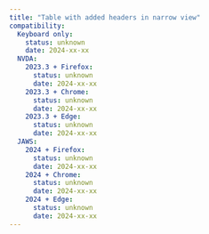 ```yaml
---
title: "Table with added headers in narrow view"
compatibility:
  Keyboard only:
    status: unknown
    date: 2024-xx-xx
  NVDA:
    2023.3 + Firefox:
      status: unknown
      date: 2024-xx-xx
    2023.3 + Chrome:
      status: unknown
      date: 2024-xx-xx
    2023.3 + Edge:
      status: unknown
      date: 2024-xx-xx
  JAWS:
    2024 + Firefox:
      status: unknown
      date: 2024-xx-xx
    2024 + Chrome:
      status: unknown
      date: 2024-xx-xx
    2024 + Edge:
      status: unknown
      date: 2024-xx-xx
---
```

